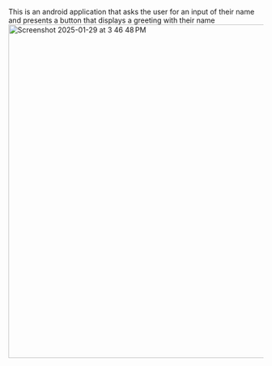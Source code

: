 This is an android application that asks the user for an input of their name and presents a button that displays a greeting with their name
<img width="659" alt="Screenshot 2025-01-29 at 3 46 48 PM" src="https://github.com/user-attachments/assets/0738b97d-e0c6-41a9-abff-854469f1c07d" />
